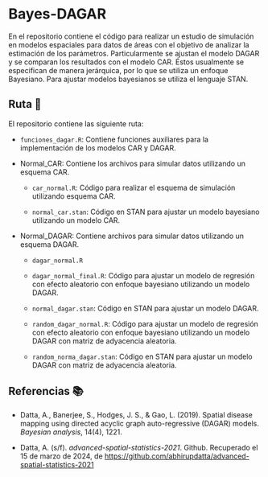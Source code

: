 # Bayes-DAGAR

En el repositorio contiene el código para realizar un estudio de simulación en modelos espaciales para datos de áreas con el objetivo de analizar la estimación de los parámetros. Particularmente se ajustan el modelo DAGAR y se comparan los resultados con el modelo CAR. Éstos usualmente se especifican de manera jerárquica, por lo que se utiliza un enfoque Bayesiano. Para ajustar modelos bayesianos se utiliza el lenguaje STAN.


## Ruta :file_folder:

El repositorio contiene las siguiente ruta:

* `funciones_dagar.R`: Contiene funciones auxiliares para la implementación de los modelos CAR y DAGAR.

* Normal_CAR: Contiene los archivos para simular datos utilizando un esquema CAR.
    * `car_normal.R`: Código para realizar el esquema de simulación utilizando esquema CAR. 

    * `normal_car.stan`: Código en STAN para ajustar un modelo bayesiano utilizando un modelo CAR. 

* Normal_DAGAR: Contiene archivos para simular datos utilizando un esquema DAGAR.

    * `dagar_normal.R`

    * `dagar_normal_final.R`: Código para ajustar un modelo de regresión con efecto aleatorio con enfoque bayesiano utilizando un modelo DAGAR. 

    * `normal_dagar.stan`: Código en STAN para ajustar un modelo DAGAR.

    * `random_dagar_normal.R`: Código para ajustar un modelo de regresión con efecto aleatorio con enfoque bayesiano utilizando un modelo DAGAR con matriz de adyacencia aleatoria. 

    * `random_norma_dagar.stan`: Código en STAN para ajustar un modelo DAGAR con matriz de adyacencia aleatoria.


## Referencias 📚

* Datta, A., Banerjee, S., Hodges, J. S., & Gao, L. (2019). Spatial disease mapping using directed acyclic graph auto-regressive (DAGAR) models. *Bayesian analysis*, 14(4), 1221.

* Datta, A. (s/f). *advanced-spatial-statistics-2021*. Github. Recuperado el 15 de marzo de 2024, de https://github.com/abhirupdatta/advanced-spatial-statistics-2021




